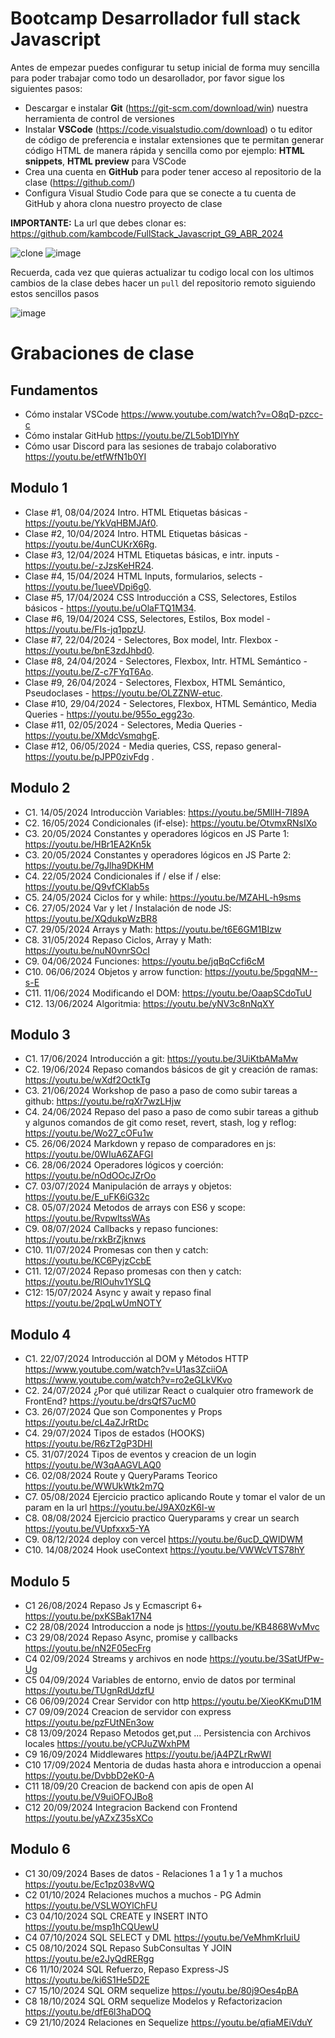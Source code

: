 # Bootcamp Desarrollador full stack Javascript

Antes de empezar puedes configurar tu setup inicial de forma muy sencilla para poder trabajar como todo un desarollador, por favor sigue los siguientes pasos:

- Descargar e instalar **Git** (https://git-scm.com/download/win) nuestra herramienta de control de versiones
- Instalar **VSCode** (https://code.visualstudio.com/download) o tu editor de código de preferencia e instalar extensiones que te permitan generar código HTML de manera rápida y sencilla como por ejemplo: **HTML snippets**, **HTML preview** para VSCode
- Crea una cuenta en **GitHub** para poder tener acceso al repositorio de la clase (https://github.com/)
- Configura Visual Studio Code para que se conecte a tu cuenta de GitHub y ahora clona nuestro proyecto de clase

**IMPORTANTE:** La url que debes clonar es: https://github.com/kambcode/FullStack_Javascript_G9_ABR_2024

![clone](https://github.com/kambcode/FullStack_Javascript_G3_2023_09_04/assets/137812574/b49be206-5c67-40e8-a567-bdd957c549eb)
![image](https://github.com/KamiloMontoya/kambcode_g1/assets/11945476/ca0ce2ad-72ec-431d-b3e1-55b84c64ec13)

Recuerda, cada vez que quieras actualizar tu codigo local con los ultimos cambios de la clase debes hacer un `pull` del repositorio remoto siguiendo estos sencillos pasos

![image](https://github.com/KamiloMontoya/kambcode_g1/assets/11945476/8d8f7da6-aa4c-4d67-9dec-59cd360bda0f)

# Grabaciones de clase
## Fundamentos
- Cómo instalar VSCode https://www.youtube.com/watch?v=O8qD-pzcc-c
- Cómo instalar GitHub https://youtu.be/ZL5ob1DlYhY
- Cómo usar Discord para las sesiones de trabajo colaborativo https://youtu.be/etfWfN1b0YI
## Modulo 1
- Clase #1, 08/04/2024 Intro. HTML Etiquetas básicas - https://youtu.be/YkVqHBMJAf0.
- Clase #2, 10/04/2024 Intro. HTML Etiquetas básicas - https://youtu.be/4unCUKrX6Rg.
- Clase #3, 12/04/2024 HTML Etiquetas básicas, e intr. inputs - https://youtu.be/-zJzsKeHR24.
- Clase #4, 15/04/2024 HTML Inputs, formularios, selects - https://youtu.be/1ueeVDpi6g0.
- Clase #5, 17/04/2024 CSS Introducción a CSS, Selectores, Estilos básicos - https://youtu.be/uOlaFTQ1M34.
- Clase #6, 19/04/2024 CSS, Selectores, Estilos, Box model - https://youtu.be/FIs-jq1ppzU.
- Clase #7, 22/04/2024 - Selectores, Box model, Intr. Flexbox - https://youtu.be/bnE3zdJhbd0.
- Clase #8, 24/04/2024 - Selectores, Flexbox, Intr. HTML Semántico - https://youtu.be/Z-c7FYqT6Ao.
- Clase #9, 26/04/2024 - Selectores, Flexbox, HTML Semántico, Pseudoclases - https://youtu.be/OLZZNW-etuc.
- Clase #10, 29/04/2024 - Selectores, Flexbox, HTML Semántico, Media Queries - https://youtu.be/955o_egg23o.
- Clase #11, 02/05/2024 - Selectores, Media Queries - https://youtu.be/XMdcVsmqhgE.
- Clase #12, 06/05/2024 - Media queries, CSS, repaso general- https://youtu.be/pJPP0zivFdg  .


## Modulo 2
- C1. 14/05/2024 Introducciòn Variables: https://youtu.be/5MIlH-7I89A
- C2. 16/05/2024 Condicionales (if-else): https://youtu.be/OtvmxRNsIXo
- C3. 20/05/2024 Constantes y operadores lógicos en JS Parte 1: https://youtu.be/HBr1EA2Kn5k
- C3. 20/05/2024 Constantes y operadores lógicos en JS Parte 2: https://youtu.be/7gJlha9DKHM
- C4. 22/05/2024 Condicionales if / else if / else: https://youtu.be/Q9vfCKlab5s
- C5. 24/05/2024 Ciclos for y while: https://youtu.be/MZAHL-h9sms
- C6. 27/05/2024 Var y let / Instalación de node JS: https://youtu.be/XQdukpWzBR8
- C7. 29/05/2024 Arrays y Math: https://youtu.be/t6E6GM1BIzw
- C8. 31/05/2024 Repaso Ciclos, Array y Math: https://youtu.be/nuN0vnrSOcI
- C9. 04/06/2024 Funciones: https://youtu.be/jqBqCcfi6cM
- C10. 06/06/2024 Objetos y arrow function: https://youtu.be/5pgqNM--s-E
- C11. 11/06/2024 Modificando el DOM: https://youtu.be/OaapSCdoTuU
- C12. 13/06/2024 Algoritmia: https://youtu.be/yNV3c8nNqXY

## Modulo 3
- C1. 17/06/2024 Introducción a git: https://youtu.be/3UiKtbAMaMw
- C2. 19/06/2024 Repaso comandos básicos de git y creación de ramas: https://youtu.be/wXdf2OctkTg
- C3. 21/06/2024 Workshop de paso a paso de como subir tareas a github: https://youtu.be/rqXr7wzLHjw
- C4. 24/06/2024 Repaso del paso a paso de como subir tareas a github y algunos comandos de git como reset, revert, stash, log y reflog: https://youtu.be/Wo27_cOFu1w
- C5. 26/06/2024 Markdown y repaso de comparadores en js: https://youtu.be/0WIuA6ZAFGI
- C6. 28/06/2024 Operadores lógicos y coerción: https://youtu.be/nOdOOcJZrOo
- C7. 03/07/2024 Manipulación de arrays y objetos: https://youtu.be/E_uFK6iG32c
- C8. 05/07/2024 Metodos de arrays con ES6 y scope: https://youtu.be/RvpwltssWAs
- C9. 08/07/2024 Callbacks y repaso funciones: https://youtu.be/rxkBrZjknws
- C10. 11/07/2024 Promesas con then y catch: https://youtu.be/KC6PyjzCcbE
- C11. 12/07/2024 Repaso promesas con then y catch: https://youtu.be/RIOuhv1YSLQ
- C12: 15/07/2024 Async y await y repaso final https://youtu.be/2pqLwUmNOTY

## Modulo 4
- C1. 22/07/2024 Introducción al DOM y Métodos HTTP https://www.youtube.com/watch?v=U1as3ZciiOA  https://www.youtube.com/watch?v=ro2eGLkVKvo 
- C2. 24/07/2024 ¿Por qué utilizar React o cualquier otro framework de FrontEnd? https://youtu.be/drsQfS7ucM0
- C3. 26/07/2024 Que son Componentes y Props https://youtu.be/cL4aZJrRtDc
- C4. 29/07/2024 Tipos de estados (HOOKS) https://youtu.be/R6zT2gP3DHI
- C5. 31/07/2024 Tipos de eventos y creacion de un login https://youtu.be/W3qAAGVLAQ0
- C6. 02/08/2024 Route y QueryParams Teorico https://youtu.be/WWUkWtk2m7Q
- C7. 05/08/2024 Ejercicio practico aplicando Route y tomar  el valor de un param en la url https://youtu.be/J9AX0zK6l-w
- C8. 08/08/2024 Ejercicio practico Queryparams y crear un search https://youtu.be/VUpfxxx5-YA
- C9. 08/12/2024 deploy con vercel https://youtu.be/6ucD_QWIDWM
- C10. 14/08/2024 Hook useContext https://youtu.be/VWWcVTS78hY

## Modulo 5
- C1 26/08/2024 Repaso Js y Ecmascript 6+ https://youtu.be/pxKSBak17N4
- C2 28/08/2024 Introduccion a node js https://youtu.be/KB4868WvMvc
- C3 29/08/2024 Repaso Async, promise y callbacks https://youtu.be/nN2F05ecFrg
- C4 02/09/2024 Streams y archivos en node https://youtu.be/3SatUfPw-Ug
- C5 04/09/2024 Variables de entorno, envio de datos por terminal https://youtu.be/TUgnRdUdzfU 
- C6 06/09/2024 Crear Servidor con http https://youtu.be/XieoKKmuD1M 
- C7 09/09/2024 Creacion de servidor con express https://youtu.be/pzFUtNEn3ow
- C8 13/09/2024  Repaso Metodos get,put ... Persistencia con Archivos locales https://youtu.be/yCPJuZWxhPM
- C9 16/09/2024 Middlewares https://youtu.be/jA4PZLrRwWI
- C10 17/09/2024 Mentoria de dudas hasta ahora e introduccion a openai https://youtu.be/DvbbD2eK0-A
- C11 18/09/20 Creacion de backend con apis de open AI https://youtu.be/V9uiOFOJBo8 
- C12 20/09/2024 Integracion Backend con Frontend https://youtu.be/yAZxZ35sXCo

## Modulo 6
- C1 30/09/2024 Bases de datos - Relaciones 1 a 1 y 1 a muchos https://youtu.be/Ec1pz038vWQ
- C2 01/10/2024 Relaciones muchos a muchos - PG Admin https://youtu.be/VSLWOYlChFU
- C3 04/10/2024 SQL CREATE y INSERT INTO https://youtu.be/msp1hCQUewU
- C4 07/10/2024 SQL SELECT y DML https://youtu.be/VeMhmKrIuiU
- C5 08/10/2024 SQL Repaso SubConsultas Y JOIN https://youtu.be/e2JyQdRERgg
- C6 11/10/2024 SQL Refuerzo, Repaso Express-JS https://youtu.be/ki6S1He5D2E
- C7 15/10/2024 SQL ORM sequelize https://youtu.be/80j9Oes4pBA
- C8 18/10/2024 SQL ORM sequelize Modelos y Refactorizacion https://youtu.be/dfE6l3haDOQ
- C9 21/10/2024 Relaciones en Sequelize https://youtu.be/qfiaMEiVduY